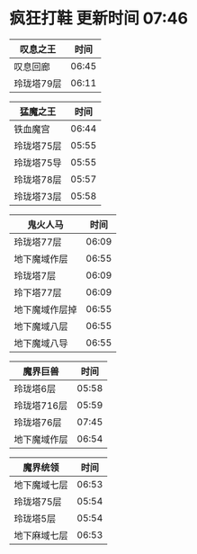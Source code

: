 # 疯狂打鞋 更新时间 07:46

| 叹息之王   | 时间    |
|--------|-------|
| 叹息回廊 | 06:45 |
| 玲珑塔79层 | 06:11 |

| 猛魔之王   | 时间    |
|--------|-------|
| 铁血魔宫 | 06:44 |
| 玲珑塔75层 | 05:55 |
| 玲珑塔75导 | 05:55 |
| 玲珑塔78层 | 05:57 |
| 玲珑塔73层 | 05:58 |

| 鬼火人马   | 时间    |
|--------|-------|
| 玲珑塔77层 | 06:09 |
| 地下魔域作层 | 06:55 |
| 玲珑塔7层 | 06:09 |
| 玲下塔77层 | 06:09 |
| 地下魔域作层掉 | 06:55 |
| 地下魔域八层 | 06:55 |
| 地下魔域八导 | 06:55 |

| 魔界巨兽   | 时间    |
|--------|-------|
| 玲珑塔6层 | 05:58 |
| 玲珑塔716层 | 05:59 |
| 玲珑塔76层 | 07:45 |
| 地下魔域作层 | 06:54 |

| 魔界统领   | 时间    |
|--------|-------|
| 地下魔域七层 | 06:53 |
| 玲珑塔75层 | 05:54 |
| 玲珑塔5层 | 05:54 |
| 地下麻域七层 | 06:53 |